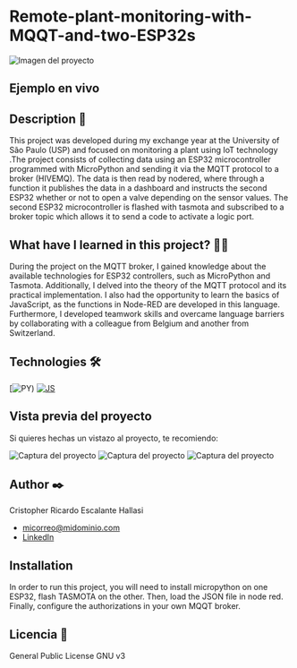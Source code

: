 # Remote-plant-monitoring-with-MQQT-and-two-ESP32s
![Imagen del proyecto](https://github.com/eduardofierropro/Portafolio-y-CV/blob/main/IMAGEN-DEL-PROYECTO.jpg?raw=true)

## Ejemplo en vivo

## Description 📑

This project was developed during my exchange year at the University of São Paulo (USP) and focused on monitoring a plant using IoT technology .The project consists of collecting data using an ESP32 microcontroller programmed with MicroPython and sending it via the MQTT protocol to a broker (HIVEMQ). The data is then read by nodered, where through a function it publishes the data in a dashboard and instructs the second ESP32 whether or not to open a valve depending on the sensor values. The second ESP32 microcontroller is flashed with tasmota and subscribed to a broker topic which allows it to send a code to activate a logic port. 

## What have I learned in this project? 🙇🏻 

During the project on the MQTT broker, I gained knowledge about the available technologies for ESP32 controllers, such as MicroPython and Tasmota. Additionally, I delved into the theory of the MQTT protocol and its practical implementation. I also had the opportunity to learn the basics of JavaScript, as the functions in Node-RED are developed in this language. Furthermore, I developed teamwork skills and overcame language barriers by collaborating with a colleague from Belgium and another from Switzerland.

## Technologies 🛠
[![PY](https://img.shields.io/badge/Python-3776AB?style=for-the-badge&logo=python&logoColor=white))
[![JS](https://img.shields.io/badge/JavaScript-F7DF1E?style=for-the-badge&logo=javascript&logoColor=black)](https://es.wikipedia.org/wiki/JavaScript)

## Vista previa del proyecto
Si quieres hechas un vistazo al proyecto, te recomiendo:

![Captura del proyecto](https://github.com/eduardofierropro/Portafolio-y-CV/blob/main/CAPTURA-DEL-PROYECTO.jpg?raw=true)
![Captura del proyecto](https://github.com/eduardofierropro/Portafolio-y-CV/blob/main/CAPTURA-DEL-PROYECTO.jpg?raw=true)
![Captura del proyecto](https://github.com/eduardofierropro/Portafolio-y-CV/blob/main/CAPTURA-DEL-PROYECTO.jpg?raw=true)

## Author ✒️
Cristopher Ricardo Escalante Hallasi

* [micorreo@midominio.com](cristopherescalante@gmail.com)
* [LinkedIn](linkedin.com/in/cristopherescalante)

## Installation 

In order to run this project, you will need to install micropython on one ESP32, flash TASMOTA on the other. Then, load the JSON file in node red. Finally, configure the authorizations in your own MQQT broker.
  
## Licencia 📄
General Public License GNU v3
